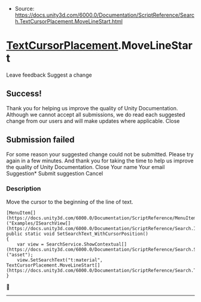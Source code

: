 * Source: https://docs.unity3d.com/6000.0/Documentation/ScriptReference/Search.TextCursorPlacement.MoveLineStart.html

#  [TextCursorPlacement](https://docs.unity3d.com/6000.0/Documentation/ScriptReference/Search.TextCursorPlacement.html).MoveLineStart
Leave feedback
Suggest a change
## Success!
Thank you for helping us improve the quality of Unity Documentation. Although we cannot accept all submissions, we do read each suggested change from our users and will make updates where applicable.
Close
## Submission failed
For some reason your suggested change could not be submitted. Please <a>try again</a> in a few minutes. And thank you for taking the time to help us improve the quality of Unity Documentation.
Close
Your name Your email Suggestion* Submit suggestion
Cancel
### Description
Move the cursor to the beginning of the line of text.
```
[MenuItem[](https://docs.unity3d.com/6000.0/Documentation/ScriptReference/MenuItem.html)("Examples/ISearchView[](https://docs.unity3d.com/6000.0/Documentation/ScriptReference/Search.ISearchView.html)/SetSearchText_WithCursorPosition")]
public static void SetSearchText_WithCursorPosition()
{
    var view = SearchService.ShowContextual[](https://docs.unity3d.com/6000.0/Documentation/ScriptReference/Search.SearchService.ShowContextual.html)("asset");
    view.SetSearchText("t:material", TextCursorPlacement.MoveLineStart[](https://docs.unity3d.com/6000.0/Documentation/ScriptReference/Search.TextCursorPlacement.MoveLineStart.html));
}

```

* * *
